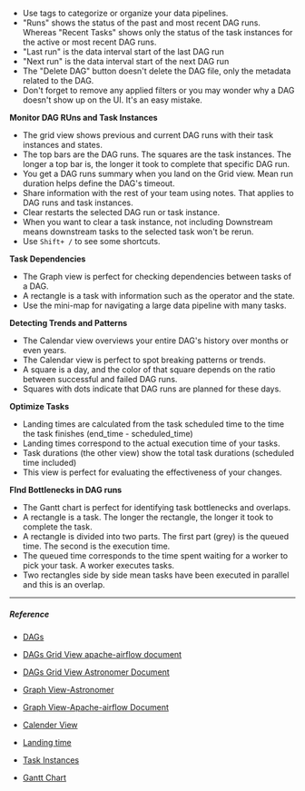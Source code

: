 - Use tags to categorize or organize your data pipelines.
- "Runs" shows the status of the past and most recent DAG runs. Whereas "Recent Tasks" shows only the status of the task instances for the active or most recent DAG runs.
- "Last run" is the data interval start of the last DAG run
- "Next run" is the data interval start of the next DAG run
- The "Delete DAG" button doesn't delete the DAG file, only the metadata related to the DAG.
- Don't forget to remove any applied filters or you may wonder why a DAG doesn't show up on the UI. It's an easy mistake.

**Monitor DAG RUns and Task Instances**

- The grid view shows previous and current DAG runs with their task instances and states.
- The top bars are the DAG runs. The squares are the task instances.
The longer a top bar is, the longer it took to complete that specific DAG run.
- You get a DAG runs summary when you land on the Grid view. Mean run duration helps define the DAG's timeout.
- Share information with the rest of your team using notes. That applies to DAG runs and task instances.
- Clear restarts the selected DAG run or task instance.
- When you want to clear a task instance, not including Downstream means downstream tasks to the selected task won't be rerun.
- Use `Shift+ /` to see some shortcuts.

__Task Dependencies__

- The Graph view is perfect for checking dependencies between tasks of a DAG.
- A rectangle is a task with information such as the operator and the state.
- Use the mini-map for navigating a large data pipeline with many tasks.

**Detecting Trends and Patterns**

- The Calendar view overviews your entire DAG's history over months or even years.
- The Calendar view is perfect to spot breaking patterns or trends.
- A square is a day, and the color of that square depends on the ratio between successful and failed DAG runs.
- Squares with dots indicate that DAG runs are planned for these days.


**Optimize Tasks**

- Landing times are calculated from the task scheduled time to the time the task finishes (end_time - scheduled_time)
- Landing times correspond to the actual execution time of your tasks.
- Task durations (the other view) show the total task durations (scheduled time included)
- This view is perfect for evaluating the effectiveness of your changes.


**FInd Bottlenecks in DAG runs**

- The Gantt chart is perfect for identifying task bottlenecks and overlaps.
- A rectangle is a task. The longer the rectangle, the longer it took to complete the task.
- A rectangle is divided into two parts. The first part (grey) is the queued time. The second is the execution time.
- The queued time corresponds to the time spent waiting for a worker to pick your task. A worker executes tasks.
- Two rectangles side by side mean tasks have been executed in parallel and this is an overlap.


----

##### Reference

- [DAGs](https://docs.astronomer.io/learn/airflow-ui#dags)

- [DAGs Grid View apache-airflow document](https://airflow.apache.org/docs/apache-airflow/stable/ui.html#grid-view)
- [DAGs Grid View Astronomer Document](https://docs.astronomer.io/learn/airflow-ui#grid-view)

- [Graph View-Astronomer](https://docs.astronomer.io/learn/airflow-ui#graph)
- [Graph View-Apache-airflow Document](https://airflow.apache.org/docs/apache-airflow/stable/ui.html#graph-view)

- [Calender View](https://airflow.apache.org/docs/apache-airflow/stable/ui.html#calendar-view)

- [Landing time](https://airflow.apache.org/docs/apache-airflow/stable/ui.html#landing-times)

- [Task Instances](https://airflow.apache.org/docs/apache-airflow/stable/core-concepts/tasks.html#task-instances)

- [Gantt Chart](https://airflow.apache.org/docs/apache-airflow/stable/ui.html#gantt-chart)